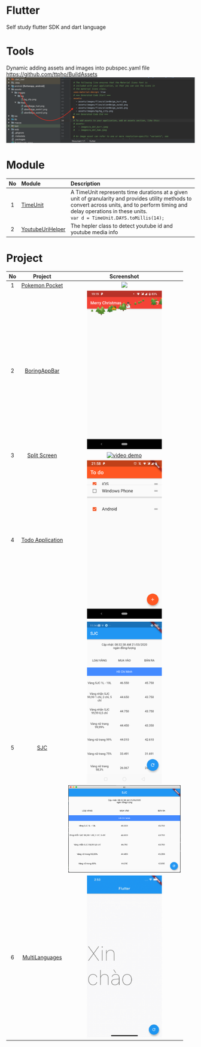 # Flutter
Self study flutter SDK and dart language


# Tools
Dynamic adding assets and images into pubspec.yaml file
https://github.com/ttpho/BuildAssets
<img src="https://raw.githubusercontent.com/ttpho/BuildAssets/master/3.png" />

# Module

| No  | Module | Description |
| :---: | :--- | :--- |
| 1  | [TimeUnit](https://github.com/ttpho/flutter/blob/master/time_unit.dart) | A TimeUnit represents time durations at a given unit of granularity and provides utility methods to convert across units, and to perform timing and delay operations in these units.</br> ```var d = TimeUnit.DAYS.toMillis(14);``` |
| 2  | [YoutubeUriHelper](https://github.com/ttpho/YoutubeUriHelper) | The hepler class to detect youtube id and youtube media info |


# Project 

| No  | Project | Screenshot |
| :---: | :---: | :---: |
| 1 | [Pokemon Pocket](https://github.com/ttpho/Pokemon-Pocket) |  <img src="https://github.com/ttpho/Pokemon-Pocket/blob/master/screenshot/Simulator%20Screen%20Shot%20-%20iPhone%208%20-%202019-10-30%20at%2011.31.58.png" width = "200" /> |
| 2 | [BoringAppBar](https://github.com/ttpho/BoringAppBar) | <img src="https://github.com/ttpho/BoringAppBar/blob/master/screenshot/device-2019-11-23-191959.png" width = "200" /> |
| 3 | [Split Screen](https://github.com/ttpho/Split-Screen) |[![video demo](https://img.youtube.com/vi/TPiZqJiK0LQ/0.jpg)](https://youtu.be/TPiZqJiK0LQ?t=30) |
| 4 | [Todo Application](https://github.com/ttpho/TODO-List) | <img src="https://github.com/ttpho/TODO-List/blob/master/screenshot/Dragging.png" width = "200" /> |
| 5 | [SJC](https://github.com/ttpho/sjc/) | <img src="https://github.com/ttpho/sjc/blob/master/screenshot/Screenshot_2020-03-22-11-14-31-83_4799bb59ddf60e7acdb3010b03fcce1a.png" width = "200" />  </br> <img src="https://raw.githubusercontent.com/ttpho/sjc/master/screenshot/Screen%20Shot%202020-03-22%20at%2015.42.12.png" width = "300" />|
| 6 | [MultiLanguages](https://github.com/ttpho/MultiLanguages) | <img src="https://raw.githubusercontent.com/ttpho/MultiLanguages/master/input.gif" width = "200" /> |


